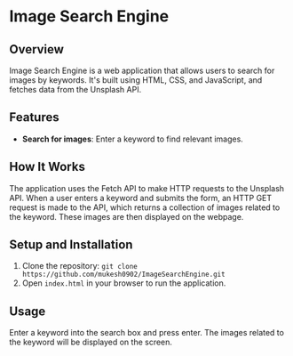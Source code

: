 # Image Search Engine

## Overview
Image Search Engine is a web application that allows users to search for images by keywords. It's built using HTML, CSS, and JavaScript, and fetches data from the Unsplash API.

## Features
- **Search for images**: Enter a keyword to find relevant images.

## How It Works
The application uses the Fetch API to make HTTP requests to the Unsplash API. When a user enters a keyword and submits the form, an HTTP GET request is made to the API, which returns a collection of images related to the keyword. These images are then displayed on the webpage.

## Setup and Installation
1. Clone the repository: `git clone https://github.com/mukesh0902/ImageSearchEngine.git`
2. Open `index.html` in your browser to run the application.

## Usage
Enter a keyword into the search box and press enter. The images related to the keyword will be displayed on the screen.

 
